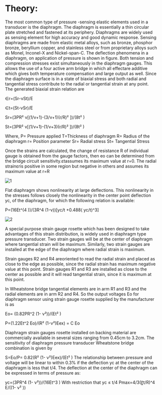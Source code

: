 # Theory:

The most common type of pressure -sensing elastic elements used in a transducer is the diaphragm. The diaphragm is essentially a thin circular plate stretched and fastened at its periphery. Diaphragms are widely used as sensing element for high accuracy and good dynamic response. Sensing diaphragms are made from elastic metal alloys, such as bronze, phosphor bronze, beryllium copper, and stainless steel or from proprietary alloys such as Monel, Inconel-X and Nickel-span-C. 
The deflection phenomena in a diaphragm, on application of pressure is shown in figure.  Both tension and compression stresses exist simultaneously in the diaphragm gauges. This allows the use of a four active arm bridge in which all effectare additive which gives both temperature compensation and large output as well. Since the diaphragm surface is in a state of biaxial stress and both radial and tangential stress contribute to the radial or tangential strain at any point. The generated biaxial strain relation are


∈r=(Sr-νSt)/E


∈t=(St-νSr)/E

Sr=(3PR²  ν[(1/ν+1)-(3/ν+1)(r/R)² ])/(8t²  )

St=(3PR²  ν[(1/ν+1)-(1/ν+3)(r/R)² ])/(8t²  )

Where,
P= Pressure applied
T=Thickness of diaphragm
R= Radius of the diaphragm
r= Position parameter
Sr= Radial stress
St= Tangential Stress

Once the strains are calculated, the change of resistance R of individual gauge is obtained from the gauge factors, then eo can be determined from the bridge circuit sensitivity.εtassumes its maximum value at r=0.  The radial strainεris positive in some region but negative in others and assumes its maximum value at r=R
 
 ![1](figure1.png)

Flat diaphragm shows nonlinearity at large deflections. This nonlinearity in the stresses follows closely the nonlinearity in the center point deflection yc, of the diaphragm, for which the following relation is available:

P=(16Et^(4 ))/(3R^4 (1-ν))[yc/t  +0.488( yc/t)^3]

  ![2](figure2.png)

A special purpose strain gauge rosette which has been designed to take advantages of this strain distribution, is widely used in diaphragm type pressure transducer. Two strain gauges will be at the center of diaphragm where tangential strain will be maximum. Similarly, two strain gauges are installed at the edge of the diaphragm where radial strain is maximum. 

Strain gauges R2 and R4 areoriented to read the radial strain and placed as close to the edge as possible, since the radial strain has maximum negative value at this point. Strain gauges R1 and R3 are installed as close to the center as possible and it will read tangential strain, since it is maximum at this point.

In Wheatstone bridge tangential elements are in arm R1 and R3 and the radial elements are in arm R2 and R4. So the output voltages Eo for diaphragm sensor using strain gauge rosette supplied by the manufacturer is as

Eo= (0.82PR^2 (1- ν²))/(Et² )


P=(1.22Et^2 Eo)/(R² (1-ν²)Eex) = C Eo

Diaphragm strain gauges rosette installed on backing material are commercially available in several sizes ranging from 0.45cm to 3.2cm. The sensitivity of diaphragm pressure transducer Wheatstone bridge combination is given by 

S=Eo/P= 0.82(R² (1- ν²)Eex)/(Et² )
The relationship between pressure and voltage will be linear to within 0.3% if the deflection yc at the center of the diaphragm is less that t/4. The deflection at the center of the diaphragm can be expressed in terms of pressure as:

yc=(3PR^4 (1- ν²))/(16Et^3 )
With restriction that yc ≤  t/4
Pmax=4/3(〖t/R)^4  E/((1- ν² ))



